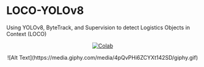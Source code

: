# LOCO-YOLOv8
Using YOLOv8, ByteTrack, and Supervision to detect Logistics Objects in Context (LOCO)


<div align="center">

[![Colab](https://colab.research.google.com/assets/colab-badge.svg)](https://colab.research.google.com/github/tsugg/LOCO-YOLOv8/blob/main/LOCO_YOLOv8.ipynb)

</div>

<div align="center">
![Alt Text](https://media.giphy.com/media/4pQvPHi6ZCYXt142SD/giphy.gif)
</div>
